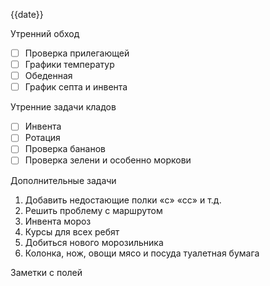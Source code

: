 {{date}}


Утренний обход

- [ ] Проверка прилегающей
- [ ] Графики температур
- [ ] Обеденная
- [ ] График септа и инвента

Утренние задачи кладов
- [ ] Инвента
- [ ] Ротация
- [ ] Проверка бананов
- [ ] Проверка зелени и особенно моркови

Дополнительные задачи

1. Добавить недостающие полки «с» «сс» и т.д.
2. Решить проблему с маршрутом 
3. Инвента мороз
4. Курсы для всех ребят
5. Добиться нового морозильника
6. Колонка, нож, овощи мясо и посуда туалетная бумага

Заметки с полей

  
